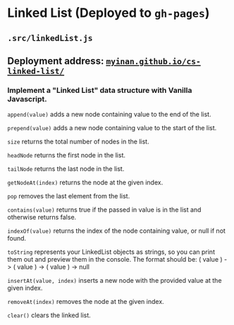 # Linked List (Deployed to `gh-pages`)
## `.src/linkedList.js`
## Deployment address: [`myinan.github.io/cs-linked-list/`](https://myinan.github.io/cs-linked-list/ "myinan.github.io/cs-linked-list/")

### Implement a "Linked List" data structure with Vanilla Javascript.

`append(value)` adds a new node containing value to the end of the list.

`prepend(value)` adds a new node containing value to the start of the list.

`size` returns the total number of nodes in the list.

`headNode` returns the first node in the list.

`tailNode` returns the last node in the list.

`getNodeAt(index)` returns the node at the given index.

`pop` removes the last element from the list.

`contains(value)` returns true if the passed in value is in the list and otherwise returns false.

`indexOf(value)` returns the index of the node containing value, or null if not found.

`toString` represents your LinkedList objects as strings, so you can print them out and preview them in the console.
The format should be: ( value ) -> ( value ) -> ( value ) -> null

`insertAt(value, index)` inserts a new node with the provided value at the given index.

`removeAt(index)` removes the node at the given index.

`clear()` clears the linked list.